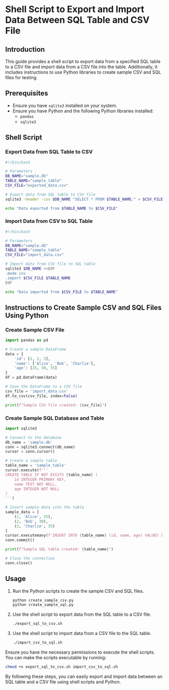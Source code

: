 
# Shell Script to Export and Import Data Between SQL Table and CSV File

## Introduction
This guide provides a shell script to export data from a specified SQL table to a CSV file and import data from a CSV file into the table. Additionally, it includes instructions to use Python libraries to create sample CSV and SQL files for testing.

## Prerequisites
- Ensure you have `sqlite3` installed on your system.
- Ensure you have Python and the following Python libraries installed:
  - `pandas`
  - `sqlite3`

## Shell Script

### Export Data from SQL Table to CSV
```sh
#!/bin/bash

# Parameters
DB_NAME="sample.db"
TABLE_NAME="sample_table"
CSV_FILE="exported_data.csv"

# Export data from SQL table to CSV file
sqlite3 -header -csv $DB_NAME "SELECT * FROM $TABLE_NAME;" > $CSV_FILE

echo "Data exported from $TABLE_NAME to $CSV_FILE"
```

### Import Data from CSV to SQL Table
```sh
#!/bin/bash

# Parameters
DB_NAME="sample.db"
TABLE_NAME="sample_table"
CSV_FILE="import_data.csv"

# Import data from CSV file to SQL table
sqlite3 $DB_NAME <<EOF
.mode csv
.import $CSV_FILE $TABLE_NAME
EOF

echo "Data imported from $CSV_FILE to $TABLE_NAME"
```

## Instructions to Create Sample CSV and SQL Files Using Python

### Create Sample CSV File
```python
import pandas as pd

# Create a sample DataFrame
data = {
    'id': [1, 2, 3],
    'name': ['Alice', 'Bob', 'Charlie'],
    'age': [25, 30, 35]
}
df = pd.DataFrame(data)

# Save the DataFrame to a CSV file
csv_file = 'import_data.csv'
df.to_csv(csv_file, index=False)

print(f"Sample CSV file created: {csv_file}")
```

### Create Sample SQL Database and Table
```python
import sqlite3

# Connect to the database
db_name = 'sample.db'
conn = sqlite3.connect(db_name)
cursor = conn.cursor()

# Create a sample table
table_name = 'sample_table'
cursor.execute(f'''
CREATE TABLE IF NOT EXISTS {table_name} (
    id INTEGER PRIMARY KEY,
    name TEXT NOT NULL,
    age INTEGER NOT NULL
)
''')

# Insert sample data into the table
sample_data = [
    (1, 'Alice', 25),
    (2, 'Bob', 30),
    (3, 'Charlie', 35)
]
cursor.executemany(f'INSERT INTO {table_name} (id, name, age) VALUES (?, ?, ?)', sample_data)
conn.commit()

print(f"Sample SQL table created: {table_name}")

# Close the connection
conn.close()
```

## Usage
1. Run the Python scripts to create the sample CSV and SQL files.
   ```sh
   python create_sample_csv.py
   python create_sample_sql.py
   ```

2. Use the shell script to export data from the SQL table to a CSV file.
   ```sh
   ./export_sql_to_csv.sh
   ```

3. Use the shell script to import data from a CSV file to the SQL table.
   ```sh
   ./import_csv_to_sql.sh
   ```

Ensure you have the necessary permissions to execute the shell scripts. You can make the scripts executable by running:
```sh
chmod +x export_sql_to_csv.sh import_csv_to_sql.sh
```

By following these steps, you can easily export and import data between an SQL table and a CSV file using shell scripts and Python.
